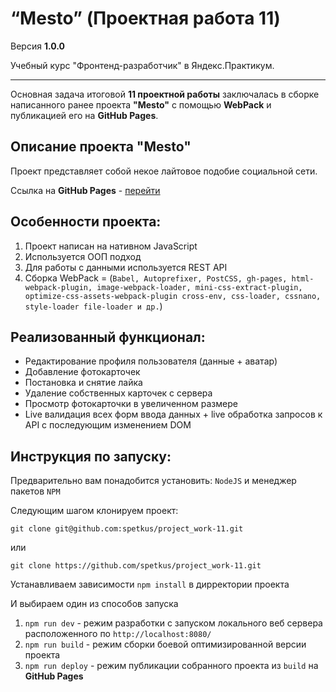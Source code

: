 
# “Меsto” (Проектная работа 11) 

Версия **1.0.0**

Учебный курс "Фронтенд-разработчик" в Яндекс.Практикум.

----------

Основная задача итоговой **11 проектной работы** заключалась в сборке написанного ранее проекта **"Меsto"** c помощью **WebPack** и публикацией его на **GitHub Pages**.

## Описание проекта "Mesto"
Проект представляет собой некое лайтовое подобие социальной сети.

Ссылка на  **GitHub Pages** - [перейти](https://spetkus.github.io/project_work-11/)

**Особенности проекта:**
----------
 1.  Проект написан на нативном JavaScript
 2.  Используется ООП подход
 3.  Для работы с данными используется REST API
 4.  Сборка  WebPack = (`Babel, Autoprefixer, PostCSS, gh-pages, html-webpack-plugin, image-webpack-loader, mini-css-extract-plugin, optimize-css-assets-webpack-plugin cross-env, css-loader, cssnano, style-loader file-loader и др.`)

**Реализованный функционал:**
----------
 - Редактирование профиля пользователя (данные + аватар)
 - Добавление фотокарточек
 - Постановка и снятие лайка
 - Удаление собственных карточек с сервера
 - Просмотр фотокарточки в увеличенном размере
 - Live валидация всех форм ввода данных + live обработка запросов к API c последующим изменением DOM


**Инструкция по запуску:**
----------

Предварительно вам понадобится установить: `NodeJS` 
 и менеджер пакетов `NPM`

Следующим шагом клонируем проект:

    git clone git@github.com:spetkus/project_work-11.git
   или
   
    git clone https://github.com/spetkus/project_work-11.git

Устанавливаем зависимости `npm install` в дирректории проекта

И выбираем один из способов запуска

  1.  `npm run dev` - режим разработки с запуском локального веб сервера расположенного по `http://localhost:8080/`
  2. `npm run build` - режим сборки боевой оптимизированной версии проекта
  3. `npm run deploy` - режим публикации собранного проекта из `build` на **GitHub Pages**